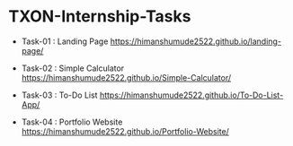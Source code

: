 # TXON-Internship-Tasks
-	Task-01 : Landing Page   https://himanshumude2522.github.io/landing-page/
  
-	Task-02 : Simple Calculator  https://himanshumude2522.github.io/Simple-Calculator/
  
-	Task-03 : To-Do List    https://himanshumude2522.github.io/To-Do-List-App/
  
-	Task-04 : Portfolio Website       https://himanshumude2522.github.io/Portfolio-Website/
